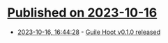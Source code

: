 # [Published on 2023-10-16](index.md)

* [2023-10-16, 16:44:28](https://lobste.rs/s/q4shkq/guile_hoot_v0_1_0_released) - [Guile Hoot v0.1.0 released](https://spritely.institute/news/guile-hoot-v010-released.html)
